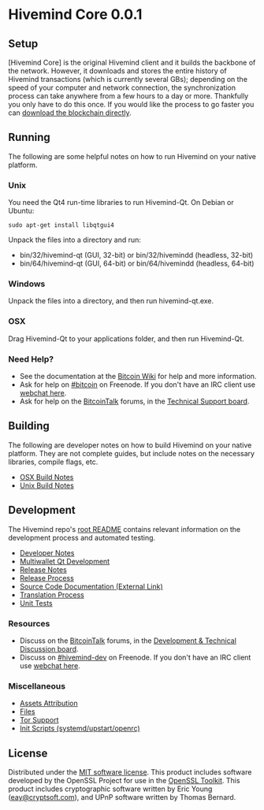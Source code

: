 Hivemind Core 0.0.1
=====================

Setup
---------------------
[Hivemind Core] is the original Hivemind client and it builds the backbone of the network. However, it downloads and stores the entire history of Hivemind transactions (which is currently several GBs); depending on the speed of your computer and network connection, the synchronization process can take anywhere from a few hours to a day or more. Thankfully you only have to do this once. If you would like the process to go faster you can [download the blockchain directly](bootstrap.md).

Running
---------------------
The following are some helpful notes on how to run Hivemind on your native platform. 

### Unix

You need the Qt4 run-time libraries to run Hivemind-Qt. On Debian or Ubuntu:

	sudo apt-get install libqtgui4

Unpack the files into a directory and run:

- bin/32/hivemind-qt (GUI, 32-bit) or bin/32/hivemindd (headless, 32-bit)
- bin/64/hivemind-qt (GUI, 64-bit) or bin/64/hivemindd (headless, 64-bit)



### Windows

Unpack the files into a directory, and then run hivemind-qt.exe.

### OSX

Drag Hivemind-Qt to your applications folder, and then run Hivemind-Qt.

### Need Help?

* See the documentation at the [Bitcoin Wiki](https://en.bitcoin.it/wiki/Main_Page)
for help and more information.
* Ask for help on [#bitcoin](http://webchat.freenode.net?channels=bitcoin) on Freenode. If you don't have an IRC client use [webchat here](http://webchat.freenode.net?channels=bitcoin).
* Ask for help on the [BitcoinTalk](https://bitcointalk.org/) forums, in the [Technical Support board](https://bitcointalk.org/index.php?board=4.0).

Building
---------------------
The following are developer notes on how to build Hivemind on your native platform. They are not complete guides, but include notes on the necessary libraries, compile flags, etc.

- [OSX Build Notes](build-osx.md)
- [Unix Build Notes](build-unix.md)

Development
---------------------
The Hivemind repo's [root README](https://github.com/hivemind/hivemind/blob/master/README.md) contains relevant information on the development process and automated testing.

- [Developer Notes](developer-notes.md)
- [Multiwallet Qt Development](multiwallet-qt.md)
- [Release Notes](release-notes.md)
- [Release Process](release-process.md)
- [Source Code Documentation (External Link)](https://dev.visucore.com/bitcoin/doxygen/)
- [Translation Process](translation_process.md)
- [Unit Tests](unit-tests.md)

### Resources
* Discuss on the [BitcoinTalk](https://bitcointalk.org/) forums, in the [Development & Technical Discussion board](https://bitcointalk.org/index.php?board=6.0).
* Discuss on [#hivemind-dev](http://webchat.freenode.net/?channels=hivemind) on Freenode. If you don't have an IRC client use [webchat here](http://webchat.freenode.net/?channels=hivemind-dev).

### Miscellaneous
- [Assets Attribution](assets-attribution.md)
- [Files](files.md)
- [Tor Support](tor.md)
- [Init Scripts (systemd/upstart/openrc)](init.md)

License
---------------------
Distributed under the [MIT software license](http://www.opensource.org/licenses/mit-license.php).
This product includes software developed by the OpenSSL Project for use in the [OpenSSL Toolkit](https://www.openssl.org/). This product includes
cryptographic software written by Eric Young ([eay@cryptsoft.com](mailto:eay@cryptsoft.com)), and UPnP software written by Thomas Bernard.
